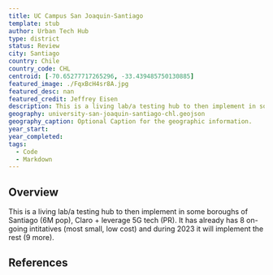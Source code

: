 ```yaml
---
title: UC Campus San Joaquin-Santiago
template: stub
author: Urban Tech Hub
type: district
status: Review
city: Santiago
country: Chile
country_code: CHL
centroid: [-70.65277717265296, -33.439485750130885]
featured_image: ./FqxBcH4sr8A.jpg
featured_desc: nan
featured_credit: Jeffrey Eisen
description: This is a living lab/a testing hub to then implement in some boroughs of Santiago (6M pop), Claro + leverage 5G tech (PR). It has already has 8 on-going intitatives (most small, low cost) and during 2023 it will implement the rest (9 more).
geography: university-san-joaquin-santiago-chl.geojson
geography_caption: Optional Caption for the geographic information.
year_start:
year_completed:
tags:
  - Code
  - Markdown
---
```


## Overview

This is a living lab/a testing hub to then implement in some boroughs of Santiago (6M pop), Claro + leverage 5G tech (PR). It has already has 8 on-going intitatives (most small, low cost) and during 2023 it will implement the rest (9 more).

## References
